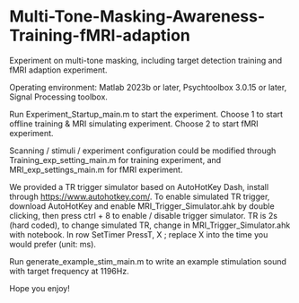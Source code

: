 # Multi-Tone-Masking-Awareness-Training-fMRI-adaption
Experiment on multi-tone masking, including target detection training and fMRI adaption experiment.

Operating environment: 
  Matlab 2023b or later, Psychtoolbox 3.0.15 or later, Signal Processing toolbox.

Run Experiment_Startup_main.m to start the experiment.
  Choose 1 to start offline training & MRI simulating experiment.
  Choose 2 to start fMRI experiment.

Scanning / stimuli / experiment configuration could be modified through Training_exp_setting_main.m for training experiment, and MRI_exp_settings_main.m for fMRI experiment.

We provided a TR trigger simulator based on AutoHotKey Dash, install through https://www.autohotkey.com/.
To enable simulated TR trigger, download AutoHotKey and enable MRI_Trigger_Simulator.ahk by double clicking, then press ctrl + 8 to enable / disable trigger simulator.
TR is 2s (hard coded), to change simulated TR, change in MRI_Trigger_Simulator.ahk with notebook. In row SetTimer PressT, X ; replace X into the time you would prefer (unit: ms).

Run generate_example_stim_main.m to write an example stimulation sound with target frequency at 1196Hz.

Hope you enjoy!
